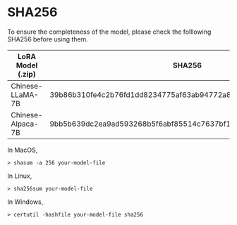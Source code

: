 # SHA256

To ensure the completeness of the model, please check the folllowing SHA256 before using them.

| LoRA Model (.zip) | SHA256                                                       |
| ----------------- | ------------------------------------------------------------ |
| Chinese-LLaMA-7B  | 39b86b310fe4c2b76fd1dd8234775af63ab94772a80bcae33a4086a9a7fe0e60 |
| Chinese-Alpaca-7B | 9bb5b639dc2ea9ad593268b5f6abf85514c7637bf10f2344eb7031fe0fce2d87 |

In MacOS,

```
> shasum -a 256 your-model-file
```

In Linux, 

```
> sha256sum your-model-file
```

In Windows,

```
> certutil -hashfile your-model-file sha256
```
